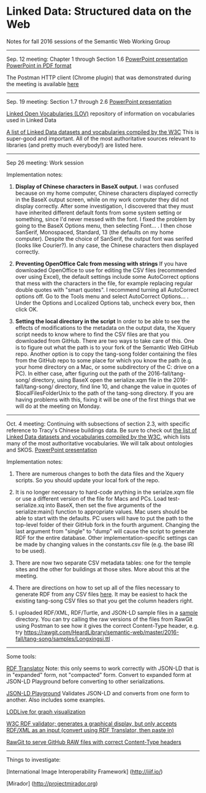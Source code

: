 # Linked Data: Structured data on the Web
Notes for fall 2016 sessions of the Semantic Web Working Group

---
Sep. 12 meeting: Chapter 1 through Section 1.6
[PowerPoint presentation](linked-data-ch1.pptx)   [PowerPoint in PDF format](linked-data-ch1.pdf)

The Postman HTTP client (Chrome plugin) that was demonstrated during the meeting is available [here](https://chrome.google.com/webstore/detail/postman/fhbjgbiflinjbdggehcddcbncdddomop?hl=en)

---
Sep. 19 meeting: Section 1.7 through 2.6
[PowerPoint presentation](Chapters_1_7-2_6.pdf)

[Linked Open Vocabularies (LOV)](http://lov.okfn.org/dataset/lov/) repository of information on vocabularies used in Linked Data

[A list of Linked Data datasets and vocabularies compiled by the W3C](http://www.w3.org/2005/Incubator/lld/XGR-lld-vocabdataset/) This is super-good and important.  All of the most authoritative sources relevant to libraries (and pretty much everybody!) are listed here.

---
<a name="wsession"></a>Sep 26 meeting: Work session

Implementation notes:

1. **Display of Chinese characters in BaseX output.**  I was confused because on my home computer, Chinese characters displayed correctly in the BaseX output screen, while on my work computer they did not display correctly.  After some investigation, I discovered that they must have inherited different default fonts from some system setting or something, since I'd never messed with the font.  I fixed the problem by going to the BaseX Options menu, then selecting Font... .  I then chose SanSerif, Monospaced, Standard, 13 (the defaults on my home computer).  Despite the choice of SanSerif, the output font was serifed (looks like Courier?).  In any case, the Chinese characters then displayed correctly.

2. **Preventing OpenOffice Calc from messing with strings** If you have downloaded OpenOffice to use for editing the CSV files (recommended over using Excel), the default settings include some AutoCorrect options that mess with the characters in the file, for example replacing regular double quotes with "smart quotes".  I recommend turning all AutoCorrect options off.  Go to the Tools menu and select AutoCorrect Options... .  Under the Options and Localized Options tab, uncheck every box, then click OK.  

3. **Setting the local directory in the script** In order to be able to see the effects of modifications to the metadata on the output data, the Xquery script needs to know where to find the CSV files are that you downloaded from GitHub.  There are two ways to take care of this.  One is to figure out what the path is to your fork of the Semantic Web GitHub repo.  Another option is to copy the tang-song folder containing the files from the GitHub repo to some place for which you know the path (e.g. your home directory on a Mac, or some subdirectory of the C: drive on a PC).  In either case, after figuring out the path of the 2016-fall/tang-song/ directory, using BaseX open the serialize.xqm file in the 2016-fall/tang-song/ directory, find line 10, and change the value in quotes of $localFilesFolderUnix to the path of the tang-song directory.  If you are having problems with this, fixing it will be one of the first things that we will do at the meeting on Monday.

---
Oct. 4 meeting: Continuing with subsections of section 2.3, with specific reference to Tracy's Chinese buildings data.  Be sure to check out [the list of Linked Data datasets and vocabularies compiled by the W3C](http://www.w3.org/2005/Incubator/lld/XGR-lld-vocabdataset/), which lists many of the most authoritative vocabularies.  We will talk about ontologies and SKOS.  [PowerPoint presentation](linked-data-ch2-3.pdf)

Implementation notes:

1. There are numerous changes to both the data files and the Xquery scripts.  So you should update your local fork of the repo.

2. It is no longer necessary to hard-code anything in the serialze.xqm file or use a different version of the file for Macs and PCs.  Load test-serialize.xq into BaseX, then set the five arguments of the serialize:main() function to appropriate values.  Mac users should be able to start with the defaults.  PC users will have to put the path to the top-level folder of their GitHub fork in the fourth argument.  Changing the last argument from "single" to "dump" will cause the script to generate RDF for the entire database.  Other implementation-specific settings can be made by changing values in the constants.csv file (e.g. the base IRI to be used).

3. There are now two separate CSV metadata tables: one for the temple sites and the other for buildings at those sites.  More about this at the meeting.  

4. There are directions on how to set up all of the files necessary to generate RDF from any CSV files [here](tang-song/readme.md).  It may be easiest to hack the existing tang-song CSV files so that you get the column headers right.

5. I uploaded RDF/XML, RDF/Turtle, and JSON-LD sample files in a [sample](tang/song/samples) directory.  You can try calling the raw versions of the files from RawGit using Postman to see how it gives the correct Content-Type header, e.g. try https://rawgit.com/HeardLibrary/semantic-web/master/2016-fall/tang-song/samples/Longxingsi.ttl .  

---
Some tools:

[RDF Translator](http://rdf-translator.appspot.com/) Note: this only seems to work correctly with JSON-LD that is in "expanded" form, not "compacted" form. Convert to expanded form at JSON-LD Playground before converting to other serializations.

[JSON-LD Playground](http://json-ld.org/playground/) Validates JSON-LD and converts from one form to another.  Also includes some examples.

[LODLive for graph visualization](http://en.lodlive.it/)

[W3C RDF validator; generates a graphical display, but only accepts RDF/XML as an input (convert using RDF Translator, then paste in)](https://www.w3.org/RDF/Validator/)

[RawGit to serve GitHub RAW files with correct Content-Type headers](http://rawgit.com/)

---
Things to investigate:

[International Image Interoperability Framework] (http://iiif.io/)

[Mirador] (http://projectmirador.org)
